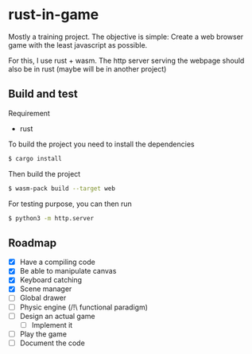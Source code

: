 # rust-in-game

Mostly a training project. The objective is simple: Create a web browser game with the least javascript as possible.

For this, I use rust + wasm. The http server serving the webpage should also be in rust (maybe will be in another project)


## Build and test

Requirement
 - rust

To build the project you need to install the dependencies
```sh
$ cargo install
```
Then build the project
```sh
$ wasm-pack build --target web
```

For testing purpose, you can then run
```sh
$ python3 -m http.server
```

## Roadmap

 - [x] Have a compiling code
 - [x] Be able to manipulate canvas
 - [x] Keyboard catching
 - [x] Scene manager
 - [ ] Global drawer
 - [ ] Physic engine (/!\ functional paradigm)
 - [ ] Design an actual game
   - [ ] Implement it
 - [ ] Play the game
 - [ ] Document the code
